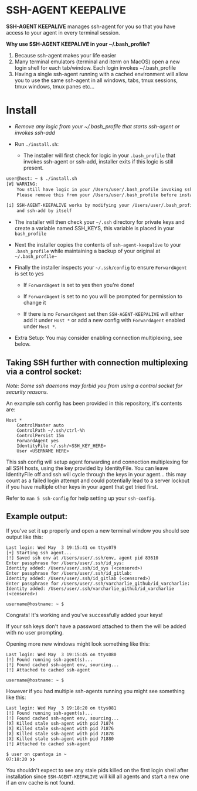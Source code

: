 # SSH-AGENT KEEPALIVE
**SSH-AGENT KEEPALIVE** manages ssh-agent for you so that you have access to
your agent in every terminal session.


**Why use SSH-AGENT KEEPALIVE in your ~/.bash_profile?**
  1. Because ssh-agent makes your life easier
  2. Many terminal emulators (terminal and iterm on MacOS) open a new
     login shell for each tab/window. Each login invokes ~/.bash_profile
  3. Having a single ssh-agent running with a cached environment will allow
     you to use the same ssh-agent in all windows, tabs, tmux sessions, tmux
     windows, tmux panes etc...

# Install
 - *Remove any logic from your ~/.bash_profile that starts ssh-agent or invokes ssh-add*
 
 - Run `./install.sh`:
   - The installer will first check for logic in your `.bash_profile` that invokes ssh-agent
     or ssh-add, installer exits if this logic is still present.

```bash
user@host: ~ $ ./install.sh
[W] WARNING:
    You still have logic in your /Users/user/.bash_profile invoking ssh-agent and/or ssh-add
    Please remove this from your /Users/user/.bash_profile before installing.

[i] SSH-AGENT-KEEPALIVE works by modifying your /Users/user/.bash_profile to manage ssh-agent
    and ssh-add by itself
```
        
   
   - The installer will then check your `~/.ssh` directory for private keys and create
     a variable named SSH_KEYS, this variable is placed in your `bash_profile`
     
   - Next the installer copies the contents of `ssh-agent-keepalive` to your `.bash_profile`
     while maintaining a backup of your original at `~/.bash_profile~`
     
   - Finally the installer inspects your `~/.ssh/config` to ensure `ForwardAgent` is set to yes
   
     - If `ForwardAgent` is set to yes then you're done!
     
     - If `ForwardAgent` is set to no you will be prompted for permission to change it
     
     - If there is no `ForwardAgent` set then `SSH-AGENT-KEEPALIVE` will either add it under
       `Host *` or add a new config with `ForwardAgent` enabled under `Host *`.
 
 - Extra Setup: You may consider enabling connection multiplexing, see below.


## Taking SSH further with connection multiplexing via a control socket:
*Note: Some ssh daemons may forbid you from using a control socket for security reasons.*

An example ssh config has been provided in this repository, it's contents are:

```
Host *
    ControlMaster auto
    ControlPath ~/.ssh/ctrl-%h
    ControlPersist 15m
    ForwardAgent yes
    IdentityFile ~/.ssh/<SSH_KEY_HERE>
    User <USERNAME HERE>
```

This ssh config will setup agent forwarding and connection multiplexing for all SSH hosts,
using the key provided by IdentityFile. You can leave IdentityFile off and ssh will cycle
through the keys in your agent... this may count as a failed login attempt and could potentially
lead to a server lockout if you have multiple other keys in your agent that get tried first.

Refer to `man 5 ssh-config` for help setting up your `ssh-config`.


## Example output:

If you've set it up properly and open a new terminal window you should see
output like this:

```
Last login: Wed May  3 19:15:41 on ttys079
[+] Starting ssh agent...
[!] Saved ssh env at /Users/user/.ssh/env, agent pid 83610
Enter passphrase for /Users/user/.ssh/id_sys:
Identity added: /Users/user/.ssh/id_sys (<censored>)
Enter passphrase for /Users/user/.ssh/id_gitlab:
Identity added: /Users/user/.ssh/id_gitlab (<censored>)
Enter passphrase for /Users/user/.ssh/varcharlie_github/id_varcharlie:
Identity added: /Users/user/.ssh/varcharlie_github/id_varcharlie (<censored>)

username@hostname: ~ $
```

Congrats! It's working and you've successfully added your keys!

If your ssh keys don't have a password attached to them the will be added with
no user prompting.

Opening more new windows might look something like this:

```
Last login: Wed May  3 19:15:45 on ttys080
[!] Found running ssh-agent(s)...
[!] Found cached ssh-agent env, sourcing...
[!] Attached to cached ssh-agent

username@hostname: ~ $
```

However if you had multiple ssh-agents running you might see something like this:

```
Last login: Wed May  3 19:18:20 on ttys081
[!] Found running ssh-agent(s)...
[!] Found cached ssh-agent env, sourcing...
[X] Killed stale ssh-agent with pid 71874
[X] Killed stale ssh-agent with pid 71876
[X] Killed stale ssh-agent with pid 71878
[X] Killed stale ssh-agent with pid 71880
[!] Attached to cached ssh-agent

$ user on cpantoga in ~
07:18:20 ❯❯
```

You shouldn't expect to see any stale pids killed on the first login shell after installation
since `SSH-AGENT-KEEPALIVE` will kill all agents and start a new one if an env cache is not found.
